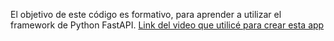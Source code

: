 El objetivo de este código es formativo, para aprender a utilizar el framework de Python FastAPI.
[Link del video que utilicé para crear esta app](https://www.youtube.com/watch?v=_eWEmRWhk9A&t=13s)
